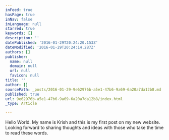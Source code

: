 ```yaml
---
inFeed: true
hasPage: true
inNav: false
inLanguage: null
starred: true
keywords: []
description: ''
datePublished: '2016-01-29T20:24:20.153Z'
dateModified: '2016-01-29T20:24:14.287Z'
authors: []
publisher:
  name: null
  domain: null
  url: null
  favicon: null
title: ''
author: []
sourcePath: _posts/2016-01-29-9e62976b-a5e1-47b6-9a69-6a20a7da12b8.md
published: true
url: 9e62976b-a5e1-47b6-9a69-6a20a7da12b8/index.html
_type: Article

---
```

Hello World. My name is Krish and this is my first post on my new website. Looking forward to sharing thoughts and ideas with those who take the time to read these words.